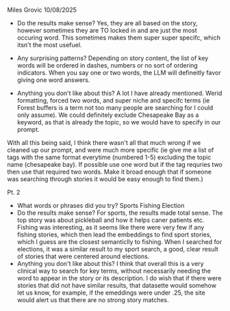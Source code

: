 Miles Grovic 10/08/2025

- Do the results make sense?
Yes, they are all based on the story, however sometimes they are TO locked in and are just the most occuring word. This sometimes makes them super super specifc, which itsn't the most usefuel. 

- Any surprising patterns?
Depending on story content, the list of key words will be ordered in dashes, numbers or no sort of ordering indicators. 
When you say one or two words, the LLM will defineitly favor giving one word answers. 


- Anything you don't like about this?
A lot I have already mentioned. Werid formatting, forced two words, and super niche and specifc terms (ie Forest buffers is a term not too many people are searching for I could only assume). We could definitely exclude Chesapeake Bay as a keyword, as that is already the topic, so we would have to specify in our prompt. 

With all this being said, I think there wasn't all that much wrong if we cleaned up our prompt, and were much more specific (ie give me a list of tags with the same format everytime (numbered 1-5) excluding the topic name (chesapeake bay). If possible use one word but if the tag requries two then use that required two words. Make it broad enough that if someone was searching through stories it would be easy enough to find them.)


Pt. 2

- What words or phrases did you try?
Sports
Fishing
Election
- Do the results make sense?
For sports, the results made total sense. The top story was about pickleball and how it helps caner patients etc. Fishing was interesting, as it seems like there were very few if any fishing stories, which then lead the embeddings to find sport stories, which I guess are the closest semanticlly to fishing. When I searched for elections, it was a similar result to my sport search, a good, clear result of stories that were centered around elections. 
- Anything you don't like about this?
I think that overall this is a very clinical way to search for key terms, without necessarily needing the word to appear in the story or its description. I do wish that if there were stories that did not have similar results, that datasette would somehow let us know, for example, if the emeddings were under .25, the site would alert us that there are no strong story matches. 